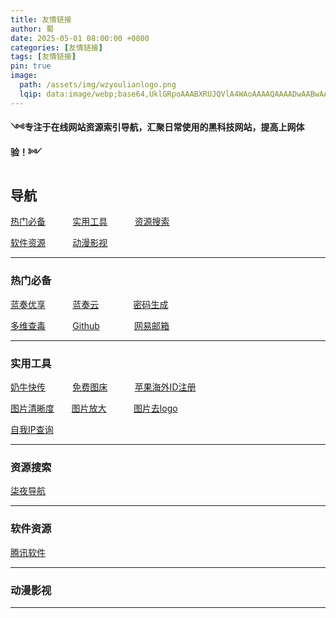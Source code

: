 ```yaml
---
title: 友情链接
author: 蜀
date: 2025-05-01 08:00:00 +0800
categories: [友情链接]
tags: [友情链接]
pin: true
image:
  path: /assets/img/wzyoulianlogo.png
  lqip: data:image/webp;base64,UklGRpoAAABXRUJQVlA4WAoAAAAQAAAADwAABwAAQUxQSDIAAAARL0AmbZurmr57yyIiqE8oiG0bejIYEQTgqiDA9vqnsUSI6H+oAERp2HZ65qP/VIAWAFZQOCBCAAAA8AEAnQEqEAAIAAVAfCWkAALp8sF8rgRgAP7o9FDvMCkMde9PK7euH5M1m6VWoDXf2FkP3BqV0ZYbO6NA/VFIAAAA
---
```


 **༺专注于在线网站资源索引导航，汇聚日常使用的黑科技网站，提高上网体验！༻** 

## 导航

[热门必备](#mulu1) &nbsp;&nbsp;&nbsp;&nbsp;&nbsp;&nbsp;&nbsp;&nbsp;&nbsp; [实用工具](#mulu2) &nbsp;&nbsp;&nbsp;&nbsp;&nbsp;&nbsp;&nbsp;&nbsp;&nbsp; [资源搜索](#mulu3) 

[软件资源](#mulu4) &nbsp;&nbsp;&nbsp;&nbsp;&nbsp;&nbsp;&nbsp;&nbsp;&nbsp; [动漫影视](#mulu5) 

---

### 热门必备<a id="mulu1"></a>

[蓝奏优享](https://www.ilanzou.com) &nbsp;&nbsp;&nbsp;&nbsp;&nbsp;&nbsp;&nbsp;&nbsp;&nbsp; [蓝奏云](https://www.lanzou.com) &nbsp;&nbsp;&nbsp;&nbsp;&nbsp;&nbsp;&nbsp;&nbsp;&nbsp;&nbsp;&nbsp;&nbsp; [密码生成](https://www.lddgo.net/string/randompassword)

[多维查毒](https://www.virustotal.com/gui/home/search) &nbsp;&nbsp;&nbsp;&nbsp;&nbsp;&nbsp;&nbsp;&nbsp;&nbsp; [Github](https://www.github.com) &nbsp;&nbsp;&nbsp;&nbsp;&nbsp;&nbsp;&nbsp;&nbsp;&nbsp;&nbsp;&nbsp;&nbsp; [网易邮箱](https://email.163.com/) 

---

### 实用工具<a id="mulu2">

[奶牛快传](https://cowtransfer.com) &nbsp;&nbsp;&nbsp;&nbsp;&nbsp;&nbsp;&nbsp;&nbsp;&nbsp; [免费图床](https://695402.xyz/mt/) &nbsp;&nbsp;&nbsp;&nbsp;&nbsp;&nbsp;&nbsp;&nbsp;&nbsp; [苹果海外ID注册](https://bitpie.zendesk.com/hc/zh-cn/articles/4402595605519-%E5%A6%82%E4%BD%95%E7%94%B3%E8%AF%B7%E8%8B%B9%E6%9E%9C%E6%B5%B7%E5%A4%96-Apple-ID)

[图片清晰度](https://www.photogrid.app/zh-cn) &nbsp;&nbsp;&nbsp;&nbsp;&nbsp; [图片放大](https://www.waifu2x.net) &nbsp;&nbsp;&nbsp;&nbsp;&nbsp;&nbsp;&nbsp;&nbsp;&nbsp; [图片去logo](https://dewatermark.ai/zh-CN)

[自我IP查询](https://www.ip111.cn) &nbsp;&nbsp;&nbsp;&nbsp;&nbsp;&nbsp;&nbsp;&nbsp;&nbsp; 

---

### 资源搜索<a id="mulu3">

 [柒夜导航](https://nav.qinight.com)

---

### 软件资源<a id="mulu4">

[腾讯软件](https://pc.qq.com)

---

### 动漫影视<a id="mulu5">

---
